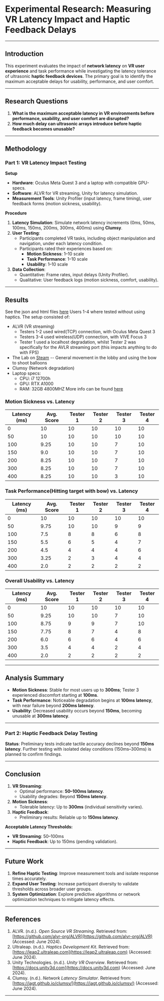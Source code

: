 # Experimental Research: Measuring VR Latency Impact and Haptic Feedback Delays  

---

## Introduction  
This experiment evaluates the impact of **network latency** on **VR user experience** and task performance while investigating the latency tolerance of ultrasonic **haptic feedback devices**. The primary goal is to identify the maximum acceptable delays for usability, performance, and user comfort.  

---

## Research Questions  
1. **What is the maximum acceptable latency in VR environments before performance, usability, and user comfort are disrupted?**  
2. **How much delay can ultrasonic arrays introduce before haptic feedback becomes unusable?**  

---

## Methodology  

### Part 1: VR Latency Impact Testing  
**Setup**  
- **Hardware**: Oculus Meta Quest 3 and a laptop with compatible GPU-specs.  
- **Software**: ALVR for VR streaming, Unity for latency simulation.  
- **Measurement Tools**: Unity Profiler (input latency, frame timing), user feedback forms (motion sickness, usability).  

**Procedure**  
1. **Latency Simulation**: Simulate network latency increments (0ms, 50ms, 100ms, 150ms, 200ms, 300ms, 400ms) using **Clumsy**.  
2. **User Testing**:  
   - Participants completed VR tasks, including object manipulation and navigation, under each latency condition.  
   - Participants rated their experiences based on:  
     - **Motion Sickness**: 1–10 scale  
     - **Task Performance**: 1–10 scale  
     - **Usability**: 1–10 scale  
3. **Data Collection**:  
   - Quantitative: Frame rates, input delays (Unity Profiler).  
   - Qualitative: User feedback logs (motion sickness, comfort, usability).  

---

## Results  
See the json and html files [here](/Deliverables-P56/Degradation/output/)
Users 1-4 where tested without using haptics.
The setup consisted of:
- ALVR (VR streaming)
  - Testers 1-2 used wired(TCP) connection, with Oculus Meta Quest 3
  - Testers 3-4 used wireless(UDP) connection, with VIVE Focus 3
  - Tester 1 used a localhost degradation, whilst Tester 2 was specifically for the AVLR streaming port (this impacts anything to do with FPS)
- The Lab on [Steam](https://store.steampowered.com/app/450390/The_Lab/) -- General movement in the lobby and using the bow to shoot balloons
- Clumsy (Network degradation)
- Laptop specs:
  - CPU: i7 12700h
  - GPU: RTX A1000
  - RAM: 32GB 4800MHZ
More info can be found [here](/Deliverables-P56/Usage-guide.md)

### Motion Sickness vs. Latency  
| **Latency (ms)** | **Avg. Score** | **Tester 1** | **Tester 2** | **Tester 3** | **Tester 4** |
| ---------------- | -------------- | ------------ | ------------ | ------------ | ------------ |
| 0                | 10             | 10           | 10           | 10           | 10           |
| 50               | 10             | 10           | 10           | 10           | 10           |
| 100              | 9.25           | 10           | 10           | 7            | 10           |
| 150              | 9.0            | 10           | 10           | 7            | 10           |
| 200              | 8.25           | 10           | 10           | 7            | 10           |
| 300              | 8.25           | 10           | 10           | 7            | 10           |
| 400              | 8.25           | 10           | 10           | 3            | 10           |

### Task Performance(Hitting target with bow) vs. Latency  
| **Latency (ms)** | **Avg. Score** | **Tester 1** | **Tester 2** | **Tester 3** | **Tester 4** |
| ---------------- | -------------- | ------------ | ------------ | ------------ | ------------ |
| 0                | 10             | 10           | 10           | 10           | 10           |
| 50               | 9.75           | 10           | 10           | 9            | 9            |
| 100              | 7.5            | 8            | 8            | 6            | 8            |
| 150              | 5.5            | 6            | 5            | 4            | 7            |
| 200              | 4.5            | 4            | 4            | 4            | 6            |
| 300              | 3.25           | 2            | 3            | 4            | 4            |
| 400              | 2.0            | 2            | 2            | 2            | 2            |

### Overall Usability vs. Latency  
| **Latency (ms)** | **Avg. Score** | **Tester 1** | **Tester 2** | **Tester 3** | **Tester 4** |
| ---------------- | -------------- | ------------ | ------------ | ------------ | ------------ |
| 0                | 10             | 10           | 10           | 10           | 10           |
| 50               | 9.25           | 10           | 10           | 7            | 10           |
| 100              | 8.75           | 9            | 9            | 7            | 10           |
| 150              | 7.75           | 8            | 7            | 4            | 8            |
| 200              | 6.0            | 6            | 6            | 4            | 6            |
| 300              | 3.5            | 4            | 4            | 2            | 4            |
| 400              | 2.0            | 2            | 2            | 2            | 2            |

---

## Analysis Summary  
- **Motion Sickness**: Stable for most users up to **300ms**; Tester 3 experienced discomfort starting at **100ms**.  
- **Task Performance**: Noticeable degradation begins at **100ms latency**, with near failure beyond **200ms latency**.  
- **Usability**: Decreased usability occurs beyond **150ms**, becoming unusable at **300ms latency**.  

---

### Part 2: Haptic Feedback Delay Testing  
**Status**: Preliminary tests indicate tactile accuracy declines beyond **150ms latency**. Further testing with isolated delay conditions (150ms–300ms) is planned to confirm findings.  

---

## Conclusion  
1. **VR Streaming**:  
   - Optimal performance: **50–100ms latency**.  
   - Usability degrades: Beyond **150ms latency**.  
2. **Motion Sickness**:  
   - Tolerable latency: Up to **300ms** (individual sensitivity varies).  
3. **Haptic Feedback**:  
   - Preliminary results: Reliable up to **150ms latency**.  

**Acceptable Latency Thresholds:**  
- **VR Streaming**: 50–100ms  
- **Haptic Feedback**: Up to 150ms (pending validation).  

---

## Future Work  
1. **Refine Haptic Testing**: Improve measurement tools and isolate response times accurately.  
2. **Expand User Testing**: Increase participant diversity to validate thresholds across broader user groups.  
3. **System Optimization**: Explore predictive algorithms or network optimization techniques to mitigate latency effects.  

---

## References  
1. ALVR. (n.d.). *Open Source VR Streaming*. Retrieved from: [https://github.com/alvr-org/ALVR](https://github.com/alvr-org/ALVR) (Accessed: June 2024).  
2. Ultraleap. (n.d.). *Haptics Development Kit*. Retrieved from: [https://leap2.ultraleap.com](https://leap2.ultraleap.com) (Accessed: June 2024).  
3. Unity Technologies. (n.d.). *Unity VR Overview*. Retrieved from: [https://docs.unity3d.com](https://docs.unity3d.com) (Accessed: June 2024).  
4. Clumsy. (n.d.). *Network Latency Simulator*. Retrieved from: [https://jagt.github.io/clumsy/](https://jagt.github.io/clumsy/) (Accessed: June 2024).  

---
